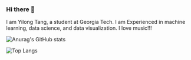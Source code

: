 ### Hi there 👋

I am Yilong Tang, a student at Georgia Tech. I am Experienced in machine learning, data science, and data visualization. I love music!!!

![Anurag's GitHub stats](https://github-readme-stats.vercel.app/api?username=tangy1227&show_icons=true&rank_icon=github&title_color=86b8ed&bg_color=DEG,f7cac9,dec2cb,c5b9cd,abb1cf,92a8d1)

![Top Langs](https://github-readme-stats.vercel.app/api/top-langs/?username=tangy1227&hide_progress=true)
<!--
**tangy1227/tangy1227** is a ✨ _special_ ✨ repository because its `README.md` (this file) appears on your GitHub profile.

Here are some ideas to get you started:

- 🔭 I’m currently working on ...
- 🌱 I’m currently learning ...
- 👯 I’m looking to collaborate on ...
- 🤔 I’m looking for help with ...
- 💬 Ask me about ...
- 📫 How to reach me: ...
- 😄 Pronouns: ...
- ⚡ Fun fact: ...
-->
